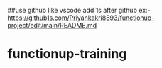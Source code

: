 ##use github like vscode 
add 1s after github
ex:- https://github1s.com/Priyankakri8893/functionup-project/edit/main/README.md

# functionup-training
